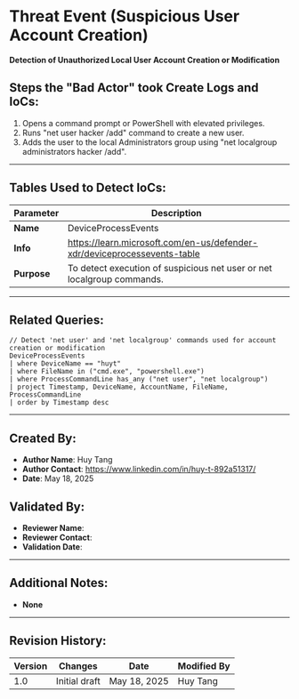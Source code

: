 # Threat Event (Suspicious User Account Creation)
**Detection of Unauthorized Local User Account Creation or Modification**

## Steps the "Bad Actor" took Create Logs and IoCs:
1. Opens a command prompt or PowerShell with elevated privileges.
2. Runs "net user hacker /add" command to create a new user.
3. Adds the user to the local Administrators group using "net localgroup administrators hacker /add".

---

## Tables Used to Detect IoCs:
| **Parameter**       | **Description**                                                              |
|---------------------|------------------------------------------------------------------------------|
| **Name**| DeviceProcessEvents|
| **Info**|	https://learn.microsoft.com/en-us/defender-xdr/deviceprocessevents-table |
| **Purpose**| 	To detect execution of suspicious net user or net localgroup commands. |

---

## Related Queries:
```kql
// Detect 'net user' and 'net localgroup' commands used for account creation or modification
DeviceProcessEvents
| where DeviceName == "huyt"
| where FileName in ("cmd.exe", "powershell.exe")
| where ProcessCommandLine has_any ("net user", "net localgroup")
| project Timestamp, DeviceName, AccountName, FileName, ProcessCommandLine
| order by Timestamp desc
```

---

## Created By:
- **Author Name**: Huy Tang
- **Author Contact**: https://www.linkedin.com/in/huy-t-892a51317/
- **Date**: May 18, 2025

## Validated By:
- **Reviewer Name**: 
- **Reviewer Contact**: 
- **Validation Date**: 

---

## Additional Notes:
- **None**

---

## Revision History:
| **Version** | **Changes**                   | **Date**         | **Modified By**   |
|-------------|-------------------------------|------------------|-------------------|
| 1.0         | Initial draft                  | May 18, 2025  | Huy Tang  
